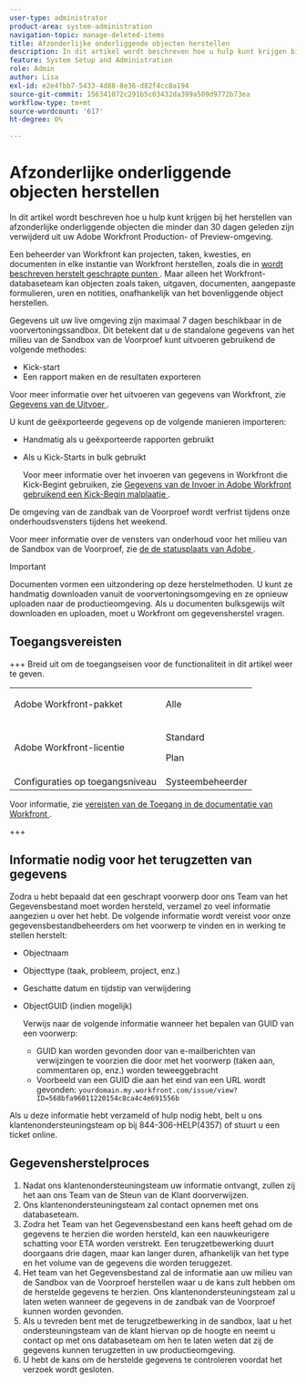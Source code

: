 ```yaml
---
user-type: administrator
product-area: system-administration
navigation-topic: manage-deleted-items
title: Afzonderlijke onderliggende objecten herstellen
description: In dit artikel wordt beschreven hoe u hulp kunt krijgen bij het herstellen van afzonderlijke onderliggende objecten die minder dan 30 dagen geleden zijn verwijderd uit uw Adobe Workfront Production- of Preview-omgeving.
feature: System Setup and Administration
role: Admin
author: Lisa
exl-id: e2e4fbb7-5433-4d88-8e36-d82f4cc8a194
source-git-commit: 156341072c291b5c03432da399a509d9772b73ea
workflow-type: tm+mt
source-wordcount: '617'
ht-degree: 0%

---
```


# Afzonderlijke onderliggende objecten herstellen

In dit artikel wordt beschreven hoe u hulp kunt krijgen bij het herstellen van afzonderlijke onderliggende objecten die minder dan 30 dagen geleden zijn verwijderd uit uw Adobe Workfront Production- of Preview-omgeving.

Een beheerder van Workfront kan projecten, taken, kwesties, en documenten in elke instantie van Workfront herstellen, zoals die in [&#x200B; wordt beschreven herstelt geschrapte punten &#x200B;](../../../administration-and-setup/manage-workfront/manage-deleted-items/restore-deleted-items.md). Maar alleen het Workfront-databaseteam kan objecten zoals taken, uitgaven, documenten, aangepaste formulieren, uren en notities, onafhankelijk van het bovenliggende object herstellen.

Gegevens uit uw live omgeving zijn maximaal 7 dagen beschikbaar in de voorvertoningssandbox. Dit betekent dat u de standalone gegevens van het milieu van de Sandbox van de Voorproef kunt uitvoeren gebruikend de volgende methodes:

* Kick-start
* Een rapport maken en de resultaten exporteren

Voor meer informatie over het uitvoeren van gegevens van Workfront, zie [&#x200B; Gegevens van de Uitvoer &#x200B;](../../../reports-and-dashboards/reports/creating-and-managing-reports/export-data.md).

U kunt de geëxporteerde gegevens op de volgende manieren importeren:

* Handmatig als u geëxporteerde rapporten gebruikt
* Als u Kick-Starts in bulk gebruikt

  Voor meer informatie over het invoeren van gegevens in Workfront die Kick-Begint gebruiken, zie [&#x200B; Gegevens van de Invoer in Adobe Workfront gebruikend een Kick-Begin malplaatje &#x200B;](../../../administration-and-setup/manage-workfront/using-kick-starts/import-data-via-kickstarts.md).

De omgeving van de zandbak van de Voorproef wordt verfrist tijdens onze onderhoudsvensters tijdens het weekend.

Voor meer informatie over de vensters van onderhoud voor het milieu van de Sandbox van de Voorproef, zie [&#x200B; de de statusplaats van Adobe &#x200B;](https://status.adobe.com).

>[!IMPORTANT]
>
>Documenten vormen een uitzondering op deze herstelmethoden. U kunt ze handmatig downloaden vanuit de voorvertoningsomgeving en ze opnieuw uploaden naar de productieomgeving. Als u documenten bulksgewijs wilt downloaden en uploaden, moet u Workfront om gegevensherstel vragen.

## Toegangsvereisten

+++ Breid uit om de toegangseisen voor de functionaliteit in dit artikel weer te geven.

<table style="table-layout:auto"> 
 <col> 
 <col> 
 <tbody> 
  <tr> 
   <td>Adobe Workfront-pakket</td> 
   <td><p>Alle</p></td> 
  </tr> 
  <tr> 
   <td>Adobe Workfront-licentie</td> 
   <td><p>Standard</p>
       <p>Plan</p></td>
  </tr> 
  <tr> 
   <td>Configuraties op toegangsniveau</td> 
   <td>Systeembeheerder</td> 
  </tr> 
 </tbody> 
</table>

Voor informatie, zie [&#x200B; vereisten van de Toegang in de documentatie van Workfront &#x200B;](/help/quicksilver/administration-and-setup/add-users/access-levels-and-object-permissions/access-level-requirements-in-documentation.md).

+++

## Informatie nodig voor het terugzetten van gegevens

Zodra u hebt bepaald dat een geschrapt voorwerp door ons Team van het Gegevensbestand moet worden hersteld, verzamel zo veel informatie aangezien u over het hebt. De volgende informatie wordt vereist voor onze gegevensbestandbeheerders om het voorwerp te vinden en in werking te stellen herstelt:

* Objectnaam
* Objecttype (taak, probleem, project, enz.)
* Geschatte datum en tijdstip van verwijdering
* ObjectGUID (indien mogelijk)

  Verwijs naar de volgende informatie wanneer het bepalen van GUID van een voorwerp:

   * GUID kan worden gevonden door van e-mailberichten van verwijzingen te voorzien die door met het voorwerp (taken aan, commentaren op, enz.) worden teweeggebracht
   * Voorbeeld van een GUID die aan het eind van een URL wordt gevonden: `yourdomain.my.workfront.com/issue/view?ID=568bfa96011220154c8ca4c4e691556b`

Als u deze informatie hebt verzameld of hulp nodig hebt, belt u ons klantenondersteuningsteam op bij 844-306-HELP(4357) of stuurt u een ticket online.

## Gegevensherstelproces

1. Nadat ons klantenondersteuningsteam uw informatie ontvangt, zullen zij het aan ons Team van de Steun van de Klant doorverwijzen.
1. Ons klantenondersteuningsteam zal contact opnemen met ons databaseteam.
1. Zodra het Team van het Gegevensbestand een kans heeft gehad om de gegevens te herzien die worden hersteld, kan een nauwkeurigere schatting voor ETA worden verstrekt. Een terugzetbewerking duurt doorgaans drie dagen, maar kan langer duren, afhankelijk van het type en het volume van de gegevens die worden teruggezet.
1. Het team van het Gegevensbestand zal de informatie aan uw milieu van de Sandbox van de Voorproef herstellen waar u de kans zult hebben om de herstelde gegevens te herzien. Ons klantenondersteuningsteam zal u laten weten wanneer de gegevens in de zandbak van de Voorproef kunnen worden gevonden.
1. Als u tevreden bent met de terugzetbewerking in de sandbox, laat u het ondersteuningsteam van de klant hiervan op de hoogte en neemt u contact op met ons databaseteam om hen te laten weten dat zij de gegevens kunnen terugzetten in uw productieomgeving.
1. U hebt de kans om de herstelde gegevens te controleren voordat het verzoek wordt gesloten.
